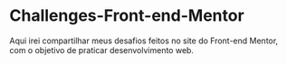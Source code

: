 # Challenges-Front-end-Mentor
Aqui irei compartilhar meus desafios feitos no site do Front-end Mentor, com o objetivo de praticar desenvolvimento web.
